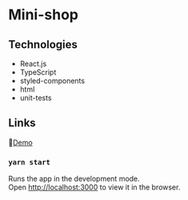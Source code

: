 
# Mini-shop

## Technologies
- React.js
- TypeScript
- styled-components
- html
- unit-tests

## Links
:dvd:[Demo](https://fenix4088.github.io/Mini-shop/)  



### `yarn start`

Runs the app in the development mode.\
Open [http://localhost:3000](http://localhost:3000) to view it in the browser.
